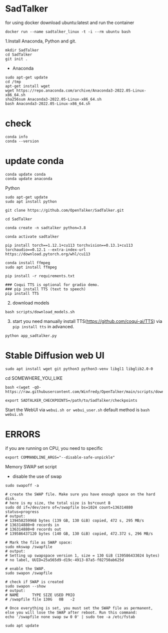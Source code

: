 # SadTalker

for using docker download ubuntu:latest and run the container
```
docker run --name sadtalker_linux -t -i --rm ubuntu bash
```

1.Install Anaconda, Python and git.
```
mkdir SadTalker
cd SadTalker 
git init .
```
- Anaconda
```
sudo apt-get update
cd /tmp
apt-get install wget
wget https://repo.anaconda.com/archive/Anaconda3-2022.05-Linux-x86_64.sh
sha256sum Anaconda3-2022.05-Linux-x86_64.sh
bash Anaconda3-2022.05-Linux-x86_64.sh
```
# check
```
conda info
conda --version
```
# update conda
```
conda update conda
conda update anaconda
```

Python
```
sudo apt-get update
sudo apt install python
```
```
git clone https://github.com/OpenTalker/SadTalker.git

cd SadTalker 

conda create -n sadtalker python=3.8

conda activate sadtalker

pip install torch==1.12.1+cu113 torchvision==0.13.1+cu113 torchaudio==0.12.1 --extra-index-url https://download.pytorch.org/whl/cu113

conda install ffmpeg
sudo apt install ffmpeg

pip install -r requirements.txt

### Coqui TTS is optional for gradio demo. 
### pip install TTS (text to speech)
pip install TTS

```

2. download models
```
bash scripts/download_models.sh
```

3. start
you need manually install TTS(https://github.com/coqui-ai/TTS) via `pip install tts` in advanced.
```
python app_sadtalker.py
```

# Stable Diffusion web UI
```
sudo apt install wget git python3 python3-venv libgl1 libglib2.0-0
```
cd SOMEWHERE_YOU_LIKE
```
bash <(wget -qO- https://raw.githubusercontent.com/Winfredy/OpenTalker/main/scripts/download_models.sh)

export SADTALKER_CHECKPOINTS=/path/to/SadTalker/checkpoints
```

Start the WebUI via ```webui.sh or webui_user.sh```
default method is ```bash webui.sh```


# ERRORS

if you are running on CPU, you need to specific
```
export COMMANDLINE_ARGS="--disable-safe-unpickle"
```


Memory SWAP set script
- disable the use of swap
```
sudo swapoff -a

# create the SWAP file. Make sure you have enough space on the hard disk.
# here is my size, the total size is bs*count B
sudo dd if=/dev/zero of=/swapfile bs=1024 count=136314880 status=progress
# output:
# 139458259968 bytes (139 GB, 130 GiB) copied, 472 s, 295 MB/s
# 136314880+0 records in
# 136314880+0 records out
# 139586437120 bytes (140 GB, 130 GiB) copied, 472.372 s, 296 MB/s

# Mark the file as SWAP space:
sudo mkswap /swapfile
# output:
# Setting up swapspace version 1, size = 130 GiB (139586433024 bytes)
# no label, UUID=25a565d9-d19c-4913-87a5-f02750ab625d

# enable the SWAP.
sudo swapon /swapfile

# check if SWAP is created
sudo swapon --show
# output:
# NAME      TYPE SIZE USED PRIO
# /swapfile file 130G   0B   -2

# Once everything is set, you must set the SWAP file as permanent, else you will lose the SWAP after reboot. Run this command:
echo '/swapfile none swap sw 0 0' | sudo tee -a /etc/fstab
```

```
sudo apt update
```
